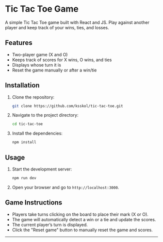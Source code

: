# Tic Tac Toe Game

A simple Tic Tac Toe game built with React and JS. Play against another player and keep track of your wins, ties, and losses.

## Features

- Two-player game (X and O)
- Keeps track of scores for X wins, O wins, and ties
- Displays whose turn it is
- Reset the game manually or after a win/tie

## Installation

1. Clone the repository:
    ```bash
    git clone https://github.com/ksskol/tic-tac-toe.git
    ```
2. Navigate to the project directory:
    ```bash
    cd tic-tac-toe
    ```
3. Install the dependencies:
    ```bash
    npm install
    ```

## Usage

1. Start the development server:
    ```bash
    npm run dev
    ```
2. Open your browser and go to `http://localhost:3000`.

## Game Instructions

- Players take turns clicking on the board to place their mark (X or O).
- The game will automatically detect a win or a tie and update the scores.
- The current player’s turn is displayed.
- Click the "Reset game" button to manually reset the game and scores.

---

